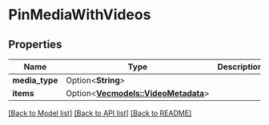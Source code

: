 # PinMediaWithVideos

## Properties

Name | Type | Description | Notes
------------ | ------------- | ------------- | -------------
**media_type** | Option<**String**> |  | [optional]
**items** | Option<[**Vec<models::VideoMetadata>**](VideoMetadata.md)> |  | [optional]

[[Back to Model list]](../README.md#documentation-for-models) [[Back to API list]](../README.md#documentation-for-api-endpoints) [[Back to README]](../README.md)


